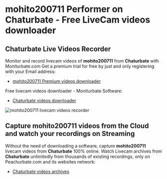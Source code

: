 # mohito200711 Performer on Chaturbate - Free LiveCam videos downloader

## Chaturbate Live Videos Recorder

Monitor and record livecam videos of **mohito200711** from **Chaturbate** with Moniturbate.com
Get a premium trial for free by just and only registering with your Email address:
* [mohito200711 Premium videos downloader](https://moniturbate.com/request-demo-licence-key.html)

Free livecam videos downloader - Moniturbate Software:
* [Chaturbate videos downloader](https://moniturbate.com/moniturbate-download-software.html)

![mohito200711 livecam videos recorder](https://peachurnet.com/templates/moniturbate-software.png)


## Capture mohito200711 videos from the Cloud and watch your recordings on Streaming

Without the need of downloading a software, capture **mohito200711** livecam videos from **Chaturbate** 100% online.
Watch Livecam archives from **Chaturbate** unlimitedly from thousands of existing recordings, only on Peachurbate.com and its websites network:
* [Chaturbate videos archives](https://peachurnet.com/)